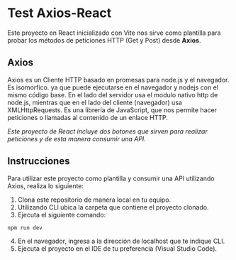 # Test Axios-React
Este proyecto en React inicializado con Vite nos sirve como plantilla para probar los métodos de peticiones HTTP (Get y Post) desde **Axios**.

## Axios
Axios es un Cliente HTTP basado en promesas para node.js y el navegador. Es isomorfico. ya que puede ejecutarse en el navegador y nodejs con el mismo código base. En el lado del servidor usa el modulo nativo http de node.js, mientras que en el lado del cliente (navegador) usa XMLHttpRequests.
Es una librería de JavaScript, que nos permite hacer peticiones o llamadas al contenido de un enlace HTTP.

*Este proyecto de React incluye dos botones que sirven para realizar peticiones y de esta manera consumir una API.*

## Instrucciones
Para utilizar este proyecto como plantilla y consumir una API utilizando Axios, realiza lo siguiente:
1. Clona este repositorio de manera local en tu equipo.
2. Utilizando CLI ubica la carpeta que contiene el proyecto clonado.
3. Ejecuta el siguiente comando:
```sh
npm run dev
```
4. En el navegador, ingresa a la dirección de localhost que te indique CLI.
5. Ejecuta el proyecto en el IDE de tu preferencia (Visual Studio Code).